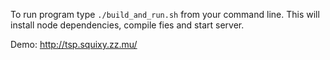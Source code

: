 To run program type `./build_and_run.sh` from your command line.
This will install node dependencies, compile fies and start server.

Demo: http://tsp.squixy.zz.mu/
